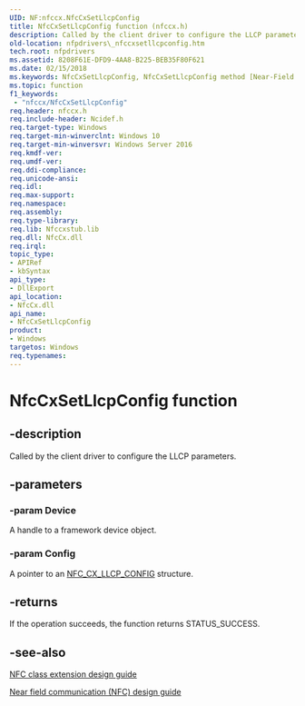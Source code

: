 ```yaml
---
UID: NF:nfccx.NfcCxSetLlcpConfig
title: NfcCxSetLlcpConfig function (nfccx.h)
description: Called by the client driver to configure the LLCP parameters.
old-location: nfpdrivers\_nfccxsetllcpconfig.htm
tech.root: nfpdrivers
ms.assetid: 8208F61E-DFD9-4AA8-B225-BEB35F80F621
ms.date: 02/15/2018
ms.keywords: NfcCxSetLlcpConfig, NfcCxSetLlcpConfig method [Near-Field Proximity Drivers], nfccx/NfcCxSetLlcpConfig, nfpdrivers._nfccxsetllcpconfig
ms.topic: function
f1_keywords:
 - "nfccx/NfcCxSetLlcpConfig"
req.header: nfccx.h
req.include-header: Ncidef.h
req.target-type: Windows
req.target-min-winverclnt: Windows 10
req.target-min-winversvr: Windows Server 2016
req.kmdf-ver: 
req.umdf-ver: 
req.ddi-compliance: 
req.unicode-ansi: 
req.idl: 
req.max-support: 
req.namespace: 
req.assembly: 
req.type-library: 
req.lib: Nfccxstub.lib
req.dll: NfcCx.dll
req.irql: 
topic_type:
- APIRef
- kbSyntax
api_type:
- DllExport
api_location:
- NfcCx.dll
api_name:
- NfcCxSetLlcpConfig
product:
- Windows
targetos: Windows
req.typenames: 
---
```


# NfcCxSetLlcpConfig function


## -description


Called by the client driver to configure the LLCP parameters.


## -parameters




### -param Device

A handle to a framework device object.


### -param Config

A pointer to an <a href="https://docs.microsoft.com/windows-hardware/drivers/ddi/nfccx/ns-nfccx-_nfc_cx_llcp_config">NFC_CX_LLCP_CONFIG</a> structure.


## -returns



If the operation succeeds, the function returns STATUS_SUCCESS.




## -see-also




<a href="https://docs.microsoft.com/windows-hardware/drivers/nfc/nfc-class-extension-">NFC class extension design guide</a>



<a href="https://go.microsoft.com/fwlink/p/?LinkID=785320">Near field communication (NFC) design guide</a>
 

 

